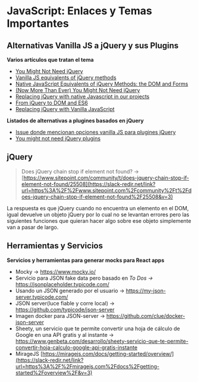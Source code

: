 # JavaScript: Enlaces y Temas Importantes

## Alternativas Vanilla JS a jQuery y sus Plugins

**Varios artículos que tratan el tema**

- [You Might Not Need jQuery](http://youmightnotneedjquery.com/)
- [Vanilla JS equivalents of jQuery methods](https://gist.github.com/joyrexus/7307312)
- [Native JavaScript Equivalents of jQuery Methods: the DOM and Forms](https://www.sitepoint.com/jquery-vs-raw-javascript-1-dom-forms/)
- [(Now More Than Ever) You Might Not Need jQuery](https://css-tricks.com/now-ever-might-not-need-jquery/)
- [Replacing jQuery with native Javascript in our projects](https://www.evermade.fi/story/replacing-jquery-native-javascript-projects/)
- [From jQuery to DOM and ES6](https://www.lewagon.com/blog/from-jquery-to-dom-and-es6)
- [Replacing jQuery with Vanilla JavaScript](https://modernweb.com/replacing-jquery-with-vanilla-javascript/)

**Listados de alternativas a plugines basados en jQuery**

- [Issue donde mencionan opciones vanilla JS para plugines jQuery](https://github.com/h5bp/lazyweb-requests/issues/178)
- [You might not need jQuery plugins](https://github.com/davidyezsetz/you-might-not-need-jquery-plugins)


## jQuery


> Does jQuery chain stop if element not found? -> [https://www.sitepoint.com/community/t/does-jquery-chain-stop-if-element-not-found/25508](https://slack-redir.net/link?url=https%3A%2F%2Fwww.sitepoint.com%2Fcommunity%2Ft%2Fdoes-jquery-chain-stop-if-element-not-found%2F25508&v=3)

La respuesta es que jQuery cuando no encuentra un elemento en el DOM, igual devuelve un objeto jQuery por lo cual no se levantan errores pero las siguientes funciones que quieran hacer algo sobre ese objeto simplemente van a pasar de largo.


## Herramientas y Servicios

**Servicios y herramientas para generar mocks para React apps**

- Mocky → https://www.mocky.io/
- Servicio para JSON fake data pero basado en *To Dos →* https://jsonplaceholder.typicode.com/
- Usando un JSON generado por el usuario → https://my-json-server.typicode.com/
- JSON server(luce fiable y corre local) → https://github.com/typicode/json-server
- Imagen docker para JSON-server → https://github.com/clue/docker-json-server
- Sheety, un servicio que te permite convertir una hoja de cálculo de Google en una API gratis y al instante → https://www.genbeta.com/desarrollo/sheety-servicio-que-te-permite-convertir-hoja-calculo-google-api-gratis-instante
- MirageJS [https://miragejs.com/docs/getting-started/overview/](https://slack-redir.net/link?url=https%3A%2F%2Fmiragejs.com%2Fdocs%2Fgetting-started%2Foverview%2F&v=3)


